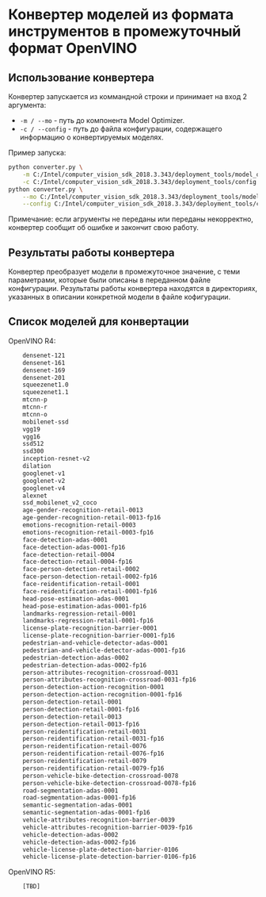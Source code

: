 # Конвертер моделей из формата инструментов в промежуточный формат OpenVINO

## Использование конвертера

Конвертер запускается из коммандной строки и принимает
на вход 2 аргумента:

- `-m / --mo` - путь до компонента Model Optimizer.
- `-с / --config` - путь до файла конфигурации,
  содержащего информацию о конвертируемых моделях.

Пример запуска:  
```bash
python converter.py \
    -m C:/Intel/computer_vision_sdk_2018.3.343/deployment_tools/model_optimizer/mo.py \
    -c C:/Intel/computer_vision_sdk_2018.3.343/deployment_tools/config.xml
python converter.py \
    --mo C:/Intel/computer_vision_sdk_2018.3.343/deployment_tools/model_optimizer/mo.py \
    --config C:/Intel/computer_vision_sdk_2018.3.343/deployment_tools/config.xml
```

Примечание: если агрументы не переданы или переданы
некорректно, конвертер сообщит об ошибке и закончит свою работу.

## Результаты работы конвертера

Конвертер преобразует модели в промежуточное значение, с теми параметрами,
которые были описаны в переданном файле конфигурации. Результаты работы
конвертера находятся в директориях, указанных в описании конкретной модели
в файле кофигурации.

## Список моделей для конвертации 

OpenVINO R4:
```bash
    densenet-121
    densenet-161
    densenet-169
    densenet-201
    squeezenet1.0
    squeezenet1.1
    mtcnn-p
    mtcnn-r
    mtcnn-o
    mobilenet-ssd
    vgg19
    vgg16
    ssd512
    ssd300
    inception-resnet-v2
    dilation
    googlenet-v1
    googlenet-v2
    googlenet-v4
    alexnet
    ssd_mobilenet_v2_coco
    age-gender-recognition-retail-0013
    age-gender-recognition-retail-0013-fp16
    emotions-recognition-retail-0003
    emotions-recognition-retail-0003-fp16
    face-detection-adas-0001
    face-detection-adas-0001-fp16
    face-detection-retail-0004
    face-detection-retail-0004-fp16
    face-person-detection-retail-0002
    face-person-detection-retail-0002-fp16
    face-reidentification-retail-0001
    face-reidentification-retail-0001-fp16
    head-pose-estimation-adas-0001
    head-pose-estimation-adas-0001-fp16
    landmarks-regression-retail-0001
    landmarks-regression-retail-0001-fp16
    license-plate-recognition-barrier-0001
    license-plate-recognition-barrier-0001-fp16
    pedestrian-and-vehicle-detector-adas-0001
    pedestrian-and-vehicle-detector-adas-0001-fp16
    pedestrian-detection-adas-0002
    pedestrian-detection-adas-0002-fp16
    person-attributes-recognition-crossroad-0031
    person-attributes-recognition-crossroad-0031-fp16
    person-detection-action-recognition-0001
    person-detection-action-recognition-0001-fp16
    person-detection-retail-0001
    person-detection-retail-0001-fp16
    person-detection-retail-0013
    person-detection-retail-0013-fp16
    person-reidentification-retail-0031
    person-reidentification-retail-0031-fp16
    person-reidentification-retail-0076
    person-reidentification-retail-0076-fp16
    person-reidentification-retail-0079
    person-reidentification-retail-0079-fp16
    person-vehicle-bike-detection-crossroad-0078
    person-vehicle-bike-detection-crossroad-0078-fp16
    road-segmentation-adas-0001
    road-segmentation-adas-0001-fp16
    semantic-segmentation-adas-0001
    semantic-segmentation-adas-0001-fp16
    vehicle-attributes-recognition-barrier-0039
    vehicle-attributes-recognition-barrier-0039-fp16
    vehicle-detection-adas-0002
    vehicle-detection-adas-0002-fp16
    vehicle-license-plate-detection-barrier-0106
    vehicle-license-plate-detection-barrier-0106-fp16
```

OpenVINO R5:
```bash
    [TBD]
```
